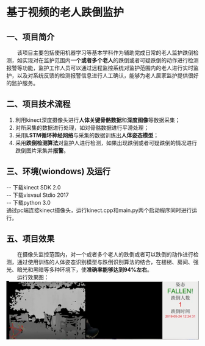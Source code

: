 # 基于视频的老人跌倒监护

## 一、项目简介
&emsp;&emsp;该项目主要包括使用机器学习等基本学科作为辅助完成日常的老人监护跌倒检测，如实现对在监护范围内**一个或者多个老人**的跌倒或者可疑跌倒的动作进行检测报警等功能，监护工作人员可以通过远程监控系统对监护范围内的老人进行实时监护，以及对系统反馈的检测报警信息进行人工确认，能够为老人居家监护提供很好的监护服务。

## 二、项目技术流程
1. 利用kinect深度摄像头进行**人体关键骨骼数据**和**深度图像**等数据采集；
2. 对所采集的数据进行处理，如对骨骼数据进行平滑处理；
3. 采用**LSTM循环神经网络**与采集的数据训练出**人体姿态模型**；
4. 采用**跌倒检测算法**对监护人进行检测，如果出现跌倒或者可疑跌倒的情况进行跌倒图片采集并**报警**。


## 三、环境(wiondows) 及运行 
-- 下载kinect SDK 2.0      
-- 下载visvaul Stdio 2017  
-- 下载python 3.0  
通过pc端连接kinect摄像头，运行kinect.cpp和main.py两个启动程序同时进行运行。


## 五、项目效果

&emsp;&emsp;在摄像头监控范围内，对一个或者多个老人的跌倒或者可以跌倒的动作进行检测，通过使用训练的人体姿态识别模型与跌倒识别算法的结合，在楼梯、房间、强光、暗光和黑暗等多种环境下，使**准确率能够达到94%左右**。  
&emsp;&emsp;运行效果图：
![Image text](1.png)





